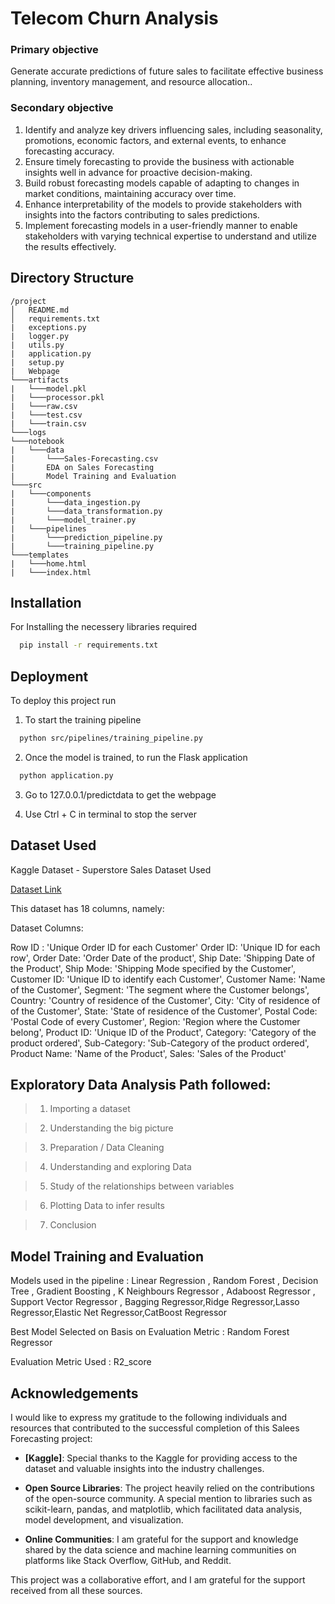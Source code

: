 
# Telecom Churn Analysis

### Primary objective
Generate accurate predictions of future sales to facilitate effective business planning, inventory management, and resource allocation..

### Secondary objective
1. Identify and analyze key drivers influencing sales, including seasonality, promotions, economic factors, and external events, to enhance forecasting accuracy.
2. Ensure timely forecasting to provide the business with actionable insights well in advance for proactive decision-making.
3. Build robust forecasting models capable of adapting to changes in market conditions, maintaining accuracy over time.
4. Enhance interpretability of the models to provide stakeholders with insights into the factors contributing to sales predictions.
5. Implement forecasting models in a user-friendly manner to enable stakeholders with varying technical expertise to understand and utilize the results effectively.


## Directory Structure 

```plaintext
/project
│   README.md
│   requirements.txt
|   exceptions.py
|   logger.py
|   utils.py
|   application.py
|   setup.py
|   Webpage
└───artifacts
|   └───model.pkl
|   └───processor.pkl
|   └───raw.csv
|   └───test.csv
|   └───train.csv
└───logs
└───notebook
|   └───data
|       └───Sales-Forecasting.csv
|       EDA on Sales Forecasting
|       Model Training and Evaluation   
└───src
|   └───components
|       └───data_ingestion.py
|       └───data_transformation.py
|       └───model_trainer.py
|   └───pipelines
|       └───prediction_pipeline.py
|       └───training_pipeline.py
└───templates
|   └───home.html
|   └───index.html

```
## Installation

For Installing the necessery libraries required 

```bash
  pip install -r requirements.txt
```
    
## Deployment

To deploy this project run

1. To start the training pipeline 

```bash
  python src/pipelines/training_pipeline.py
```

2. Once the model is trained, to run the Flask application

```bash
  python application.py
```

3. Go to 127.0.0.1/predictdata to get the webpage

4. Use Ctrl + C in terminal to stop the server 

## Dataset Used

Kaggle Dataset - Superstore Sales Dataset Used

[Dataset Link](https://www.kaggle.com/datasets/rohitsahoo/sales-forecasting)

This dataset has 18 columns, namely: 

Dataset Columns:

Row ID : 'Unique Order ID for each Customer'
Order ID: 'Unique ID for each row',
Order Date: 'Order Date of the product',
Ship Date: 'Shipping Date of the Product',
Ship Mode: 'Shipping Mode specified by the Customer',
Customer ID: 'Unique ID to identify each Customer',
Customer Name: 'Name of the Customer',
Segment: 'The segment where the Customer belongs',
Country: 'Country of residence of the Customer',
City: 'City of residence of of the Customer',
State: 'State of residence of the Customer',
Postal Code: 'Postal Code of every Customer',
Region: 'Region where the Customer belong',
Product ID: 'Unique ID of the Product',
Category: 'Category of the product ordered',
Sub-Category: 'Sub-Category of the product ordered',
Product Name: 'Name of the Product',
Sales: 'Sales of the Product'
## Exploratory Data Analysis Path followed:


> 1. Importing a dataset

> 2. Understanding the big picture

> 3. Preparation / Data Cleaning

> 4. Understanding and exploring Data

> 5. Study of the relationships between variables

> 6. Plotting Data to infer results

> 7. Conclusion


## Model Training and Evaluation

Models used in the pipeline : Linear Regression , Random Forest , Decision Tree , Gradient Boosting , K Neighbours Regressor , Adaboost Regressor , Support Vector Regressor , Bagging Regressor,Ridge Regressor,Lasso Regressor,Elastic Net Regressor,CatBoost Regressor

Best Model Selected on Basis on Evaluation Metric : Random Forest Regressor

Evaluation Metric Used : R2_score


## Acknowledgements

I would like to express my gratitude to the following individuals and resources that contributed to the successful completion of this Salees Forecasting project:

- **[Kaggle]**: Special thanks to the Kaggle for providing access to the dataset and valuable insights into the industry challenges.

- **Open Source Libraries**: The project heavily relied on the contributions of the open-source community. A special mention to libraries such as scikit-learn, pandas, and matplotlib, which facilitated data analysis, model development, and visualization.

- **Online Communities**: I am grateful for the support and knowledge shared by the data science and machine learning communities on platforms like Stack Overflow, GitHub, and Reddit.

This project was a collaborative effort, and I am grateful for the support received from all these sources.


